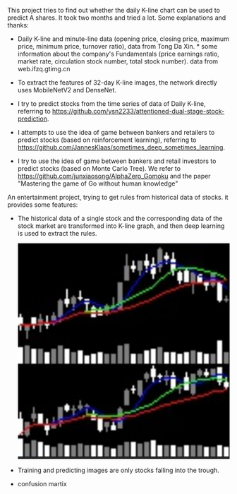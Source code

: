 This project tries to find out whether the daily K-line chart can be used to predict A shares. It took two months and tried a lot. Some explanations and thanks:   

* Daily K-line and minute-line data (opening price, closing price, maximum price, minimum price, turnover ratio), data from Tong Da Xin.    * some information about the company's Fundamentals (price earnings ratio, market rate, circulation stock number, total stock number). data from web.ifzq.gtimg.cn

* To extract the features of 32-day K-line images, the network directly uses MobileNetV2 and DenseNet.  

* I try to predict stocks from the time series of data of Daily K-line, referring to https://github.com/ysn2233/attentioned-dual-stage-stock-prediction.    

* I attempts to use the idea of game between bankers and retailers to predict stocks (based on reinforcement learning), referring to https://github.com/JannesKlaas/sometimes_deep_sometimes_learning.  

* I try to use the idea of game between bankers and retail investors to predict stocks (based on Monte Carlo Tree). We refer to https://github.com/junxiaosong/AlphaZero_Gomoku and the paper "Mastering the game of Go without human knowledge"


An entertainment project, trying to get rules from historical data of stocks. it provides some features:

*  The historical data of a single stock and the corresponding data of the stock market are transformed into K-line graph, and then deep learning is used to extract the rules. 
   
   ![](https://github.com/qjchen1972/stock/blob/master/img/000001_20130604.png)
   
*  Training and predicting images are only stocks falling into the trough. 
*  confusion martix
